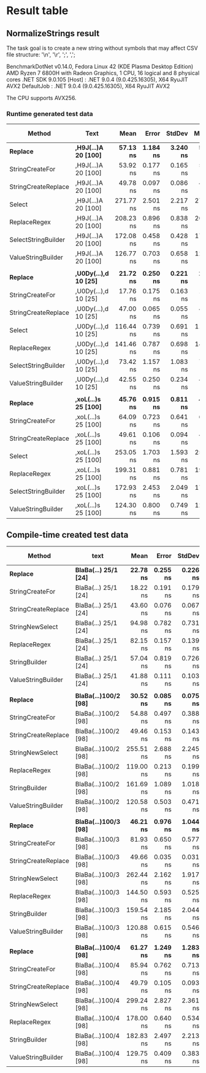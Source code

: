 # Result table

## NormalizeStrings result
The task goal is to create a new string without symbols that may affect CSV file structure: '\n', '\r', ';', ',';

BenchmarkDotNet v0.14.0, Fedora Linux 42 (KDE Plasma Desktop Edition)
AMD Ryzen 7 6800H with Radeon Graphics, 1 CPU, 16 logical and 8 physical cores
.NET SDK 9.0.105
[Host]     : .NET 9.0.4 (9.0.425.16305), X64 RyuJIT AVX2
DefaultJob : .NET 9.0.4 (9.0.425.16305), X64 RyuJIT AVX2

The CPU supports AVX256.

### Runtime generated test data
| Method              | Text                 | Mean      | Error    | StdDev   | Median    | Ratio | RatioSD | Gen0   | Allocated | Alloc Ratio |
|-------------------- |--------------------- |----------:|---------:|---------:|----------:|------:|--------:|-------:|----------:|------------:|
| **Replace**             | **,H9J(...)A 20 [100]**  |  **57.13 ns** | **1.184 ns** | **3.240 ns** |  **55.40 ns** |  **1.15** |    **0.06** | **0.0803** |     **672 B** |        **3.00** |
| StringCreateFor     | ,H9J(...)A 20 [100]  |  53.92 ns | 0.177 ns | 0.165 ns |  53.88 ns |  1.08 |    0.00 | 0.0268 |     224 B |        1.00 |
| StringCreateReplace | ,H9J(...)A 20 [100]  |  49.78 ns | 0.097 ns | 0.086 ns |  49.77 ns |  1.00 |    0.00 | 0.0268 |     224 B |        1.00 |
| Select              | ,H9J(...)A 20 [100]  | 271.77 ns | 2.501 ns | 2.217 ns | 271.91 ns |  5.46 |    0.04 | 0.0639 |     536 B |        2.39 |
| ReplaceRegex        | ,H9J(...)A 20 [100]  | 208.23 ns | 0.896 ns | 0.838 ns | 208.11 ns |  4.18 |    0.02 | 0.0267 |     224 B |        1.00 |
| SelectStringBuilder | ,H9J(...)A 20 [100]  | 172.08 ns | 0.458 ns | 0.428 ns | 171.97 ns |  3.46 |    0.01 | 0.0918 |     768 B |        3.43 |
| ValueStringBuilder  | ,H9J(...)A 20 [100]  | 126.77 ns | 0.703 ns | 0.658 ns | 126.45 ns |  2.55 |    0.01 | 0.0267 |     224 B |        1.00 |
|                     |                      |           |          |          |           |       |         |        |           |             |
| **Replace**             | **,U0Dy(...),d 10 [25]** |  **21.72 ns** | **0.250 ns** | **0.221 ns** |  **21.77 ns** |  **0.46** |    **0.00** | **0.0086** |      **72 B** |        **1.00** |
| StringCreateFor     | ,U0Dy(...),d 10 [25] |  17.76 ns | 0.175 ns | 0.163 ns |  17.80 ns |  0.38 |    0.00 | 0.0086 |      72 B |        1.00 |
| StringCreateReplace | ,U0Dy(...),d 10 [25] |  47.00 ns | 0.065 ns | 0.055 ns |  46.99 ns |  1.00 |    0.00 | 0.0086 |      72 B |        1.00 |
| Select              | ,U0Dy(...),d 10 [25] | 116.44 ns | 0.739 ns | 0.691 ns | 116.41 ns |  2.48 |    0.01 | 0.0286 |     240 B |        3.33 |
| ReplaceRegex        | ,U0Dy(...),d 10 [25] | 141.46 ns | 0.787 ns | 0.698 ns | 141.47 ns |  3.01 |    0.01 | 0.0086 |      72 B |        1.00 |
| SelectStringBuilder | ,U0Dy(...),d 10 [25] |  73.42 ns | 1.157 ns | 1.083 ns |  73.45 ns |  1.56 |    0.02 | 0.0334 |     280 B |        3.89 |
| ValueStringBuilder  | ,U0Dy(...),d 10 [25] |  42.55 ns | 0.250 ns | 0.234 ns |  42.65 ns |  0.91 |    0.00 | 0.0086 |      72 B |        1.00 |
|                     |                      |           |          |          |           |       |         |        |           |             |
| **Replace**             | **,xoL(...)s 25 [100]**  |  **45.76 ns** | **0.915 ns** | **0.811 ns** |  **46.01 ns** |  **0.92** |    **0.02** | **0.0535** |     **448 B** |        **2.00** |
| StringCreateFor     | ,xoL(...)s 25 [100]  |  64.09 ns | 0.723 ns | 0.641 ns |  64.25 ns |  1.29 |    0.01 | 0.0267 |     224 B |        1.00 |
| StringCreateReplace | ,xoL(...)s 25 [100]  |  49.61 ns | 0.106 ns | 0.094 ns |  49.62 ns |  1.00 |    0.00 | 0.0268 |     224 B |        1.00 |
| Select              | ,xoL(...)s 25 [100]  | 253.05 ns | 1.703 ns | 1.593 ns | 253.10 ns |  5.10 |    0.03 | 0.0639 |     536 B |        2.39 |
| ReplaceRegex        | ,xoL(...)s 25 [100]  | 199.31 ns | 0.881 ns | 0.781 ns | 199.23 ns |  4.02 |    0.02 | 0.0267 |     224 B |        1.00 |
| SelectStringBuilder | ,xoL(...)s 25 [100]  | 172.93 ns | 2.453 ns | 2.049 ns | 173.35 ns |  3.49 |    0.04 | 0.0918 |     768 B |        3.43 |
| ValueStringBuilder  | ,xoL(...)s 25 [100]  | 124.30 ns | 0.800 ns | 0.749 ns | 124.37 ns |  2.51 |    0.02 | 0.0267 |     224 B |        1.00 |

## Compile-time created test data
| Method              | text                 | Mean      | Error    | StdDev   | Ratio | RatioSD | Gen0   | Allocated | Alloc Ratio |
|-------------------- |--------------------- |----------:|---------:|---------:|------:|--------:|-------:|----------:|------------:|
| **Replace**             | **BlaBa(...) 25/1 [24]** |  **22.78 ns** | **0.255 ns** | **0.226 ns** |  **0.52** |    **0.01** | **0.0086** |      **72 B** |        **1.00** |
| StringCreateFor     | BlaBa(...) 25/1 [24] |  18.22 ns | 0.191 ns | 0.179 ns |  0.42 |    0.00 | 0.0086 |      72 B |        1.00 |
| StringCreateReplace | BlaBa(...) 25/1 [24] |  43.60 ns | 0.076 ns | 0.067 ns |  1.00 |    0.00 | 0.0086 |      72 B |        1.00 |
| StringNewSelect     | BlaBa(...) 25/1 [24] |  94.98 ns | 0.782 ns | 0.731 ns |  2.18 |    0.02 | 0.0277 |     232 B |        3.22 |
| ReplaceRegex        | BlaBa(...) 25/1 [24] |  82.15 ns | 0.157 ns | 0.139 ns |  1.88 |    0.00 | 0.0086 |      72 B |        1.00 |
| StringBuilder       | BlaBa(...) 25/1 [24] |  57.04 ns | 0.819 ns | 0.726 ns |  1.31 |    0.02 | 0.0334 |     280 B |        3.89 |
| ValueStringBuilder  | BlaBa(...) 25/1 [24] |  41.88 ns | 0.111 ns | 0.103 ns |  0.96 |    0.00 | 0.0086 |      72 B |        1.00 |
|                     |                      |           |          |          |       |         |        |           |             |
| **Replace**             | **BlaBa(...)100/2 [98]** |  **30.52 ns** | **0.085 ns** | **0.075 ns** |  **0.62** |    **0.00** | **0.0268** |     **224 B** |        **1.00** |
| StringCreateFor     | BlaBa(...)100/2 [98] |  54.88 ns | 0.497 ns | 0.388 ns |  1.11 |    0.01 | 0.0268 |     224 B |        1.00 |
| StringCreateReplace | BlaBa(...)100/2 [98] |  49.46 ns | 0.153 ns | 0.143 ns |  1.00 |    0.00 | 0.0268 |     224 B |        1.00 |
| StringNewSelect     | BlaBa(...)100/2 [98] | 255.51 ns | 2.688 ns | 2.245 ns |  5.17 |    0.05 | 0.0639 |     536 B |        2.39 |
| ReplaceRegex        | BlaBa(...)100/2 [98] | 119.00 ns | 0.213 ns | 0.199 ns |  2.41 |    0.01 | 0.0267 |     224 B |        1.00 |
| StringBuilder       | BlaBa(...)100/2 [98] | 161.69 ns | 1.089 ns | 1.018 ns |  3.27 |    0.02 | 0.0918 |     768 B |        3.43 |
| ValueStringBuilder  | BlaBa(...)100/2 [98] | 120.58 ns | 0.503 ns | 0.471 ns |  2.44 |    0.01 | 0.0267 |     224 B |        1.00 |
|                     |                      |           |          |          |       |         |        |           |             |
| **Replace**             | **BlaBa(...)100/3 [98]** |  **46.21 ns** | **0.976 ns** | **1.044 ns** |  **0.93** |    **0.02** | **0.0535** |     **448 B** |        **2.00** |
| StringCreateFor     | BlaBa(...)100/3 [98] |  81.93 ns | 0.650 ns | 0.577 ns |  1.65 |    0.01 | 0.0267 |     224 B |        1.00 |
| StringCreateReplace | BlaBa(...)100/3 [98] |  49.66 ns | 0.035 ns | 0.031 ns |  1.00 |    0.00 | 0.0268 |     224 B |        1.00 |
| StringNewSelect     | BlaBa(...)100/3 [98] | 262.44 ns | 2.162 ns | 1.917 ns |  5.29 |    0.04 | 0.0639 |     536 B |        2.39 |
| ReplaceRegex        | BlaBa(...)100/3 [98] | 144.50 ns | 0.593 ns | 0.525 ns |  2.91 |    0.01 | 0.0267 |     224 B |        1.00 |
| StringBuilder       | BlaBa(...)100/3 [98] | 159.54 ns | 2.185 ns | 2.044 ns |  3.21 |    0.04 | 0.0918 |     768 B |        3.43 |
| ValueStringBuilder  | BlaBa(...)100/3 [98] | 120.88 ns | 0.615 ns | 0.546 ns |  2.43 |    0.01 | 0.0267 |     224 B |        1.00 |
|                     |                      |           |          |          |       |         |        |           |             |
| **Replace**             | **BlaBa(...)100/4 [98]** |  **61.27 ns** | **1.249 ns** | **1.283 ns** |  **1.23** |    **0.03** | **0.0802** |     **672 B** |        **3.00** |
| StringCreateFor     | BlaBa(...)100/4 [98] |  85.94 ns | 0.762 ns | 0.713 ns |  1.73 |    0.01 | 0.0267 |     224 B |        1.00 |
| StringCreateReplace | BlaBa(...)100/4 [98] |  49.79 ns | 0.105 ns | 0.093 ns |  1.00 |    0.00 | 0.0268 |     224 B |        1.00 |
| StringNewSelect     | BlaBa(...)100/4 [98] | 299.24 ns | 2.827 ns | 2.361 ns |  6.01 |    0.05 | 0.0639 |     536 B |        2.39 |
| ReplaceRegex        | BlaBa(...)100/4 [98] | 178.00 ns | 0.640 ns | 0.534 ns |  3.58 |    0.01 | 0.0267 |     224 B |        1.00 |
| StringBuilder       | BlaBa(...)100/4 [98] | 182.83 ns | 2.497 ns | 2.213 ns |  3.67 |    0.04 | 0.0918 |     768 B |        3.43 |
| ValueStringBuilder  | BlaBa(...)100/4 [98] | 129.75 ns | 0.409 ns | 0.383 ns |  2.61 |    0.01 | 0.0267 |     224 B |        1.00 |
